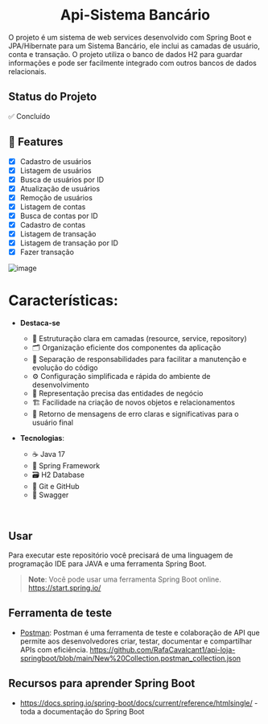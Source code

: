 <span id="top"></span>
<h1 align="center">
  <!-- <img src="https://user-images.githubusercontent.com/13087389/126053559-d4c7d080-0ad3-4deb-83dd-2a52b209e5f2.png" width="128" /> -->
  <br> Api-Sistema Bancário 



</h1>

O projeto é um sistema de web services desenvolvido com Spring Boot e JPA/Hibernate para um Sistema Bancário, ele inclui as camadas de usuário, conta e transação. O projeto utiliza o banco de dados H2 para guardar informações e pode ser facilmente integrado com outros bancos de dados relacionais.

## Status do Projeto

✅ Concluído 

## 🧩 Features
- [x] Cadastro de usuários
- [x] Listagem de usuários
- [x] Busca de usuários por ID
- [x] Atualização de usuários
- [x] Remoção de usuários
- [x] Listagem de contas
- [x] Busca de contas por ID
- [x] Cadastro de contas
- [x] Listagem de transação
- [x] Listagem de transação por ID
- [x] Fazer transação

![image](https://github.com/RafaCavalcant1/Sistema-Bancario/assets/149629955/51d9c249-d79e-4b2a-acd8-b1396f014c99)



# Características:
- **Destaca-se**
  - 💼 Estruturação clara em camadas (resource, service, repository)
  - 🗂️ Organização eficiente dos componentes da aplicação
  - 📑 Separação de responsabilidades para facilitar a manutenção e evolução do código
  - ⚙️ Configuração simplificada e rápida do ambiente de desenvolvimento
  - 🧩 Representação precisa das entidades de negócio
  - 🏗️ Facilidade na criação de novos objetos e relacionamentos
  - 🚨 Retorno de mensagens de erro claras e significativas para o usuário final

- **Tecnologias**:
  - ☕️ Java 17
  - 🌱 Spring Framework
  - 🗃️ H2 Database
  - 🐙 Git e GitHub
  - 📜 Swagger 

<br/>

## Usar

Para executar este repositório você precisará de uma linguagem de programação IDE para JAVA e uma ferramenta Spring Boot.

> **Note**: Você pode usar uma ferramenta Spring Boot online. https://start.spring.io/


## Ferramenta de teste

- [Postman](https://www.postman.com/): Postman é uma ferramenta de teste e colaboração de API que permite aos desenvolvedores criar, testar, documentar e compartilhar APIs com eficiência. https://github.com/RafaCavalcant1/api-loja-springboot/blob/main/New%20Collection.postman_collection.json

## Recursos para aprender Spring Boot

- https://docs.spring.io/spring-boot/docs/current/reference/htmlsingle/ - toda a documentação do Spring Boot
